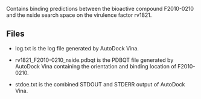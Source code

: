 Contains binding predictions between the bioactive compound F2010-0210 and the nside search space on the virulence factor rv1821.

## Files

- log.txt is the log file generated by AutoDock Vina.

- rv1821_F2010-0210_nside.pdbqt is the PDBQT file generated by AutoDock Vina containing the orientation and binding location of F2010-0210.

- stdoe.txt is the combined STDOUT and STDERR output of AutoDock Vina.

